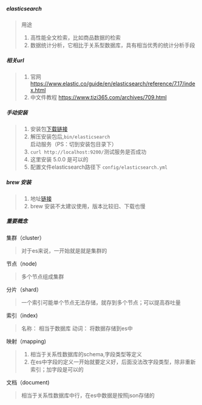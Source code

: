 ##### elasticsearch
> 用途
> 1. 高性能全文检索，比如商品数据的检索
> 2. 数据统计分析，它相比于关系型数据库，具有相当优秀的统计分析手段


##### 相关url
> 1. 官网 https://www.elastic.co/guide/en/elasticsearch/reference/7.17/index.html
> 2. 中文件教程 https://www.tizi365.com/archives/709.html

##### 手动安装
>1. 安装包[下载链接](https://www.elastic.co/downloads/elasticsearch)
>2. 解压安装包后,`bin/elasticsearch` 启动服务（PS：切到安装包目录下）
>3. `curl http://localhost:9200/`测试服务是否成功
>4. 这里安装 5.0.0 是可以的
>5. 配置文件elasticsearch路径下 `config/elasticsearch.yml`

##### brew 安装
> 1. 地址[链接](https://gist.github.com/evgeniy-trebin/02fafdf03c18df4e03a4eaee1b939f11)
> 2. brew 安装不太建议使用，版本比较旧、下载也慢

##### 重要概念
集群（cluster）
> 对于es来说，一开始就是就是集群的

节点（node)
> 多个节点组成集群

分片（shard）
> 一个索引可能单个节点无法存储，就存到多个节点；可以提高吞吐量

索引（index)
> 名称： 相当于数据库
> 动词： 将数据存储到es中

映射（mapping)
> 1. 相当于关系性数据库的schema,字段类型等定义
> 2. 在es中字段的定义一开始就要定义好，后面没法改字段类型，除非重新索引；加字段是可以的

文档（document)
> 相当于关系性数据库中行，在es中数据是按照json存储的




